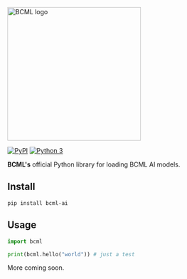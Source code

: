 <p>
  <img src="/repo/bcml.webp" alt="BCML logo" width="300">
</p>

[![PyPI](https://img.shields.io/pypi/v/bcml-ai?logo=pypi&style=for-the-badge&color=#fff)](https://pypi.org/project/bcml-ai/)
[![Python 3](https://img.shields.io/badge/Python-3-3776AB?logo=python&logoColor=white&style=for-the-badge)](https://www.python.org/)
<!-- [![Discord](https://img.shields.io/badge/Discord-join-5865F2?logo=discord&logoColor=white&style=for-the-badge)](https://discord.gg/YOUR_INVITE_CODE) -->


**BCML's** official Python library for loading BCML AI models.

## Install
```
pip install bcml-ai
```

## Usage
```python
import bcml

print(bcml.hello("world")) # just a test
```

More coming soon.